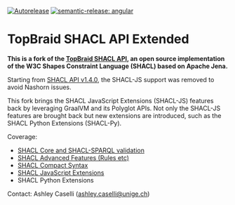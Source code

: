 [![Autorelease](https://github.com/SHACL-X/shacl-x/actions/workflows/autorelease.yml/badge.svg?branch=master)](https://github.com/SHACL-X/shacl-x/actions/workflows/autorelease.yml)
[![semantic-release: angular](https://img.shields.io/badge/semantic--release-angular-e10079?logo=semantic-release)](https://github.com/semantic-release/semantic-release)


# TopBraid SHACL API Extended

**This is a fork of the [TopBraid SHACL API](https://github.com/TopQuadrant/shacl), an open source implementation of the W3C Shapes Constraint Language (SHACL) based on Apache Jena.**

Starting from [SHACL API v1.4.0](https://github.com/TopQuadrant/shacl/releases/tag/v1.4.0), the SHACL-JS support was removed to avoid Nashorn issues.

This fork brings the SHACL JavaScript Extensions (SHACL-JS) features back by leveraging GraalVM and its Polyglot APIs. Not only the SHACL-JS features are brought back but new extensions are introduced, such as the SHACL Python Extensions (SHACL-Py).


Coverage:
* [SHACL Core and SHACL-SPARQL validation](https://www.w3.org/TR/shacl/)
* [SHACL Advanced Features (Rules etc)](https://www.w3.org/TR/shacl-af/)
* [SHACL Compact Syntax](https://w3c.github.io/shacl/shacl-compact-syntax/)
* [SHACL JavaScript Extensions](https://www.w3.org/TR/shacl-js/)
* SHACL Python Extensions

Contact: Ashley Caselli ([ashley.caselli@unige.ch](mailto:ashley.caselli@unige.ch))
